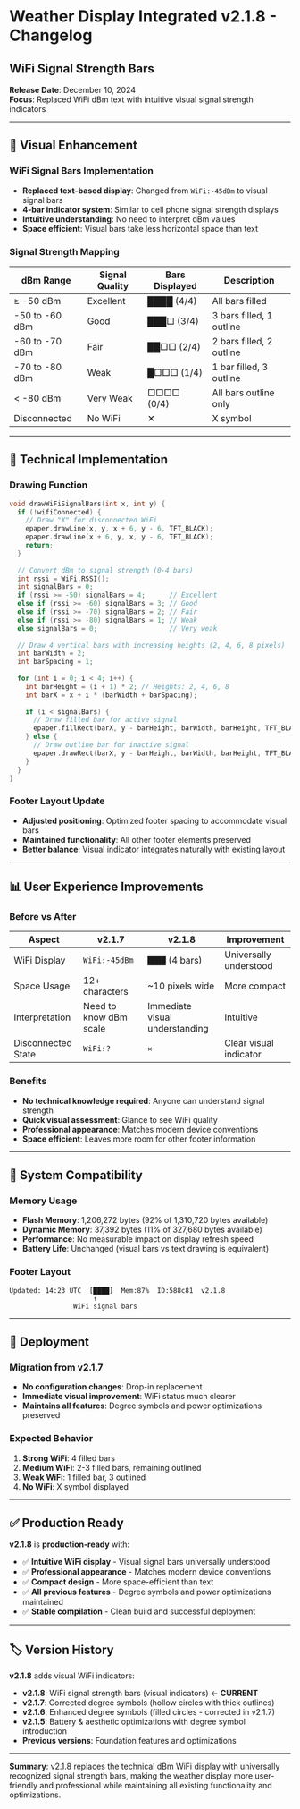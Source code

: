 # Weather Display Integrated v2.1.8 - Changelog

## WiFi Signal Strength Bars
**Release Date**: December 10, 2024  
**Focus**: Replaced WiFi dBm text with intuitive visual signal strength indicators

---

## 📶 Visual Enhancement

### WiFi Signal Bars Implementation
- **Replaced text-based display**: Changed from `WiFi:-45dBm` to visual signal bars
- **4-bar indicator system**: Similar to cell phone signal strength displays
- **Intuitive understanding**: No need to interpret dBm values
- **Space efficient**: Visual bars take less horizontal space than text

### Signal Strength Mapping
| dBm Range | Signal Quality | Bars Displayed | Description |
|-----------|---------------|----------------|-------------|
| ≥ -50 dBm | Excellent | ████ (4/4) | All bars filled |
| -50 to -60 dBm | Good | ███□ (3/4) | 3 bars filled, 1 outline |
| -60 to -70 dBm | Fair | ██□□ (2/4) | 2 bars filled, 2 outline |
| -70 to -80 dBm | Weak | █□□□ (1/4) | 1 bar filled, 3 outline |
| < -80 dBm | Very Weak | □□□□ (0/4) | All bars outline only |
| Disconnected | No WiFi | ✕ | X symbol |

---

## 🎨 Technical Implementation

### Drawing Function
```cpp
void drawWiFiSignalBars(int x, int y) {
  if (!wifiConnected) {
    // Draw "X" for disconnected WiFi
    epaper.drawLine(x, y, x + 6, y - 6, TFT_BLACK);
    epaper.drawLine(x + 6, y, x, y - 6, TFT_BLACK);
    return;
  }
  
  // Convert dBm to signal strength (0-4 bars)
  int rssi = WiFi.RSSI();
  int signalBars = 0;
  if (rssi >= -50) signalBars = 4;      // Excellent
  else if (rssi >= -60) signalBars = 3; // Good  
  else if (rssi >= -70) signalBars = 2; // Fair
  else if (rssi >= -80) signalBars = 1; // Weak
  else signalBars = 0;                  // Very weak
  
  // Draw 4 vertical bars with increasing heights (2, 4, 6, 8 pixels)
  int barWidth = 2;
  int barSpacing = 1;
  
  for (int i = 0; i < 4; i++) {
    int barHeight = (i + 1) * 2; // Heights: 2, 4, 6, 8
    int barX = x + i * (barWidth + barSpacing);
    
    if (i < signalBars) {
      // Draw filled bar for active signal
      epaper.fillRect(barX, y - barHeight, barWidth, barHeight, TFT_BLACK);
    } else {
      // Draw outline bar for inactive signal
      epaper.drawRect(barX, y - barHeight, barWidth, barHeight, TFT_BLACK);
    }
  }
}
```

### Footer Layout Update
- **Adjusted positioning**: Optimized footer spacing to accommodate visual bars
- **Maintained functionality**: All other footer elements preserved
- **Better balance**: Visual indicator integrates naturally with existing layout

---

## 📊 User Experience Improvements

### Before vs After
| Aspect | v2.1.7 | v2.1.8 | Improvement |
|--------|--------|--------|-------------|
| WiFi Display | `WiFi:-45dBm` | `████` (4 bars) | Universally understood |
| Space Usage | 12+ characters | ~10 pixels wide | More compact |
| Interpretation | Need to know dBm scale | Immediate visual understanding | Intuitive |
| Disconnected State | `WiFi:?` | `✕` | Clear visual indicator |

### Benefits
- **No technical knowledge required**: Anyone can understand signal strength
- **Quick visual assessment**: Glance to see WiFi quality
- **Professional appearance**: Matches modern device conventions
- **Space efficient**: Leaves more room for other footer information

---

## 🔧 System Compatibility

### Memory Usage
- **Flash Memory**: 1,206,272 bytes (92% of 1,310,720 bytes available)
- **Dynamic Memory**: 37,392 bytes (11% of 327,680 bytes available)
- **Performance**: No measurable impact on display refresh speed
- **Battery Life**: Unchanged (visual bars vs text drawing is equivalent)

### Footer Layout
```
Updated: 14:23 UTC  [████]  Mem:87%  ID:588c81  v2.1.8
                     ↑
                WiFi signal bars
```

---

## 🚀 Deployment

### Migration from v2.1.7
- **No configuration changes**: Drop-in replacement
- **Immediate visual improvement**: WiFi status much clearer
- **Maintains all features**: Degree symbols and power optimizations preserved

### Expected Behavior
1. **Strong WiFi**: 4 filled bars
2. **Medium WiFi**: 2-3 filled bars, remaining outlined
3. **Weak WiFi**: 1 filled bar, 3 outlined
4. **No WiFi**: X symbol displayed

---

## ✅ Production Ready

**v2.1.8** is **production-ready** with:
- ✅ **Intuitive WiFi display** - Visual signal bars universally understood
- ✅ **Professional appearance** - Matches modern device conventions
- ✅ **Compact design** - More space-efficient than text
- ✅ **All previous features** - Degree symbols and power optimizations maintained
- ✅ **Stable compilation** - Clean build and successful deployment

---

## 🏷️ Version History

**v2.1.8** adds visual WiFi indicators:
- **v2.1.8**: WiFi signal strength bars (visual indicators) ← **CURRENT**
- **v2.1.7**: Corrected degree symbols (hollow circles with thick outlines)
- **v2.1.6**: Enhanced degree symbols (filled circles - corrected in v2.1.7)
- **v2.1.5**: Battery & aesthetic optimizations with degree symbol introduction
- **Previous versions**: Foundation features and optimizations

---

**Summary**: v2.1.8 replaces the technical dBm WiFi display with universally recognized signal strength bars, making the weather display more user-friendly and professional while maintaining all existing functionality and optimizations.
